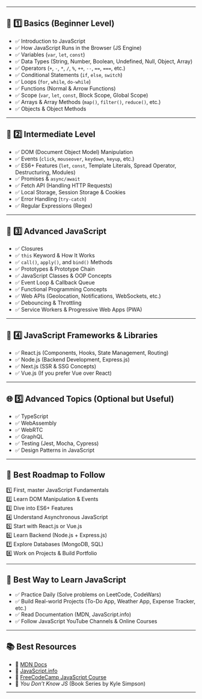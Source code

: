 
---

## 🔰 1️⃣ Basics (Beginner Level)

- ✅ Introduction to JavaScript  
- ✅ How JavaScript Runs in the Browser (JS Engine)  
- ✅ Variables (`var`, `let`, `const`)  
- ✅ Data Types (String, Number, Boolean, Undefined, Null, Object, Array)  
- ✅ Operators (`+`, `-`, `*`, `/`, `%`, `++`, `--`, `==`, `===`, etc.)  
- ✅ Conditional Statements (`if`, `else`, `switch`)  
- ✅ Loops (`for`, `while`, `do-while`)  
- ✅ Functions (Normal & Arrow Functions)  
- ✅ Scope (`var`, `let`, `const`, Block Scope, Global Scope)  
- ✅ Arrays & Array Methods (`map()`, `filter()`, `reduce()`, etc.)  
- ✅ Objects & Object Methods  

---

## 🚀 2️⃣ Intermediate Level

- ✅ DOM (Document Object Model) Manipulation  
- ✅ Events (`click`, `mouseover`, `keydown`, `keyup`, etc.)  
- ✅ ES6+ Features (`let`, `const`, Template Literals, Spread Operator, Destructuring, Modules)  
- ✅ Promises & `async/await`  
- ✅ Fetch API (Handling HTTP Requests)  
- ✅ Local Storage, Session Storage & Cookies  
- ✅ Error Handling (`try-catch`)  
- ✅ Regular Expressions (Regex)  

---

## 🔬 3️⃣ Advanced JavaScript

- ✅ Closures  
- ✅ `this` Keyword & How It Works  
- ✅ `call()`, `apply()`, and `bind()` Methods  
- ✅ Prototypes & Prototype Chain  
- ✅ JavaScript Classes & OOP Concepts  
- ✅ Event Loop & Callback Queue  
- ✅ Functional Programming Concepts  
- ✅ Web APIs (Geolocation, Notifications, WebSockets, etc.)  
- ✅ Debouncing & Throttling  
- ✅ Service Workers & Progressive Web Apps (PWA)  

---

## 🧩 4️⃣ JavaScript Frameworks & Libraries

- ✅ React.js (Components, Hooks, State Management, Routing)  
- ✅ Node.js (Backend Development, Express.js)  
- ✅ Next.js (SSR & SSG Concepts)  
- ✅ Vue.js (If you prefer Vue over React)  

---

## 🌐 5️⃣ Advanced Topics (Optional but Useful)

- ✅ TypeScript  
- ✅ WebAssembly  
- ✅ WebRTC  
- ✅ GraphQL  
- ✅ Testing (Jest, Mocha, Cypress)  
- ✅ Design Patterns in JavaScript  

---

## 📌 Best Roadmap to Follow

1️⃣ First, master JavaScript Fundamentals  
2️⃣ Learn DOM Manipulation & Events  
3️⃣ Dive into ES6+ Features  
4️⃣ Understand Asynchronous JavaScript  
5️⃣ Start with React.js or Vue.js  
6️⃣ Learn Backend (Node.js + Express.js)  
7️⃣ Explore Databases (MongoDB, SQL)  
8️⃣ Work on Projects & Build Portfolio  

---

## 🎯 Best Way to Learn JavaScript

- ✅ Practice Daily (Solve problems on LeetCode, CodeWars)  
- ✅ Build Real-world Projects (To-Do App, Weather App, Expense Tracker, etc.)  
- ✅ Read Documentation (MDN, JavaScript.info)  
- ✅ Follow JavaScript YouTube Channels & Online Courses  

---

## 📚 Best Resources

- 📘 [MDN Docs](https://developer.mozilla.org/en-US/docs/Web/JavaScript)  
- 📗 [JavaScript.info](https://javascript.info/)  
- 📕 [FreeCodeCamp JavaScript Course](https://www.freecodecamp.org/learn/)  
- 📙 *You Don’t Know JS* (Book Series by Kyle Simpson)  

---

